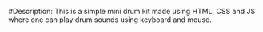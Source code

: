 #Description:
This is a simple mini drum kit made using HTML, CSS and JS where one can play drum sounds using keyboard and mouse.

